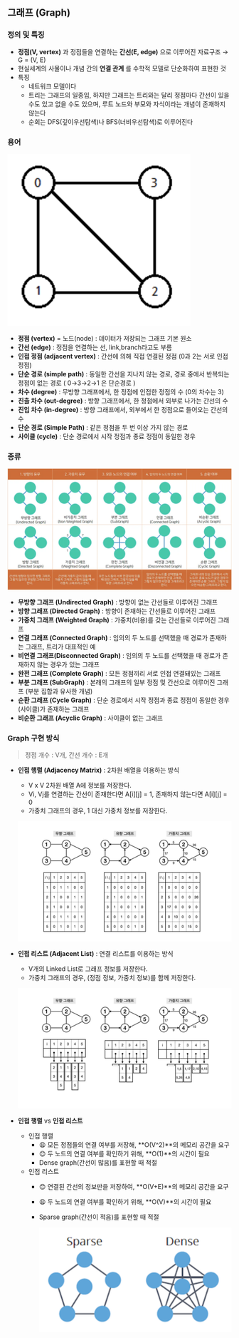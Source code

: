 ## 그래프 (Graph)

### 정의 및 특징

- **정점(V, vertex)** 과 정점들을 연결하는 **간선(E, edge)** 으로 이루어진 자료구조 → G = (V, E)
- 현실세계의 사물이나 개념 간의 **연결 관계** 를 수학적 모델로 단순화하여 표현한 것
- 특징
    - 네트워크 모델이다
    - 트리는 그래프의 일종임, 하지만 그래프는 트리와는 달리 정점마다 간선이 있을 수도 있고 없을 수도 있으며, 루트 노드와 부모와 자식이라는 개념이 존재하지 않는다
    - 순회는 DFS(깊이우선탐색)나 BFS(너비우선탐색)로 이루어진다

### 용어

![graph1](../Data%20Structure/img/graph1.png)

- **정점 (vertex)** = 노드(node) : 데이터가 저장되는 그래프 기본 원소
- **간선 (edge)** : 정점을 연결하는 선, link,branch라고도 부름
- **인접 정점 (adjacent vertex)** : 간선에 의해 직접 연결된 정점 (0과 2는 서로 인접 정점)
- **단순 경로 (simple path)** : 동일한 간선을 지나지 않는 경로, 경로 중에서 반복되는 정점이 없는 경로 ( 0→3→2→1 은 단순경로 )
- **차수 (degree)** : 무방향 그래프에서, 한 정점에 인접한 정점의 수 (0의 차수는 3)
- **진출 차수 (out-degree)** : 방향 그래프에서, 한 정점에서 외부로 나가는 간선의 수
- **진입 차수 (in-degree)** : 방향 그래프에서, 외부에서 한 정점으로 들어오는 간선의 수
- **단순 경로 (Simple Path)** : 같은 정점을 두 번 이상 가지 않는 경로
- **사이클 (cycle)** : 단순 경로에서 시작 정점과 종료 정점이 동일한 경우

### 종류

![graph3](../Data%20Structure/img/graph2.png)

- **무방향 그래프 (Undirected Graph)** : 방향이 없는 간선들로 이루어진 그래프
- **방향 그래프 (Directed Graph)** : 방향이 존재하는 간선들로 이루어진 그래프
- **가중치 그래프 (Weighted Graph)** : 가중치(비용)를 갖는 간선들로 이루어진 그래프
- **연결 그래프 (Connected Graph)** : 임의의 두 노드를 선택했을 때 경로가 존재하는 그래프, 트리가 대표적인 예
- **비연결 그래프(Disconnected Graph)** : 임의의 두 노드를 선택했을 때 경로가 존재하지 않는 경우가 있는 그래프
- **완전 그래프 (Complete Graph)** : 모든 정점끼리 서로 인접 연결돼있는 그래프
- **부분 그래프 (SubGraph)** : 본래의 그래프의 일부 정점 및 간선으로 이루어진 그래프 (부분 집합과 유사한 개념)
- **순환 그래프 (Cycle Graph)** : 단순 경로에서 시작 정점과 종료 정점이 동일한 경우(사이클)가 존재하는 그래프
- **비순환 그래프 (Acyclic Graph)** : 사이클이 없는 그래프

### Graph 구현 방식

> 정점 개수 : V개, 간선 개수 : E개
> 
- **인접 행렬 (Adjacency Matrix)** : 2차원 배열을 이용하는 방식
    - V x V 2차원 배열 A에 정보를 저장한다.
    - Vi, Vj를 연결하는 간선이 존재한다면 A[i][j] = 1, 존재하지 않는다면 A[i][j] = 0
    - 가중치 그래프의 경우, 1 대신 가중치 정보를 저장한다.
    
    ![graph3](../Data%20Structure/img/graph3.jpeg)
    
- **인접 리스트 (Adjacent List)** : 연결 리스트를 이용하는 방식
    - V개의 Linked List로 그래프 정보를 저장한다.
    - 가중치 그래프의 경우, (정점 정보, 가중치 정보)를 함께 저장한다.
    
    ![graph4](../Data%20Structure/img/graph4.jpeg)
    
- **인접 행렬** vs **인접 리스트**
    - 인접 행렬
        - 😫 모든 정점들의 연결 여부를 저장해, **O(V^2)**의 메모리 공간을 요구
        - 😊 두 노드의 연결 여부를 확인하기 위해, **O(1)**의 시간이 필요
        - Dense graph(간선이 많음)를 표현할 때 적절
    - 인접 리스트
        - 😊 연결된 간선의 정보만을 저장하여, **O(V+E)**의 메모리 공간을 요구
        - 😫 두 노드의 연결 여부를 확인하기 위해, **O(V)**의 시간이 필요
        - Sparse graph(간선이 적음)를 표현할 때 적절
            
            ![graph5](../Data%20Structure/img/graph5.png)